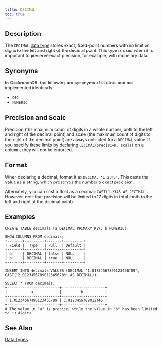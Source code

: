 ```yaml
---
title: DECIMAL
toc: true
---
```


## Description

The `DECIMAL` [data type](data-types.html) stores exact, fixed-point numbers with no limit on digits to the left and right of the decimal point. This type is used when it is important to preserve exact precision, for example, with monetary data. 

## Synonyms

In CockroachDB, the following are synonyms of `DECIMAL` and are implemented identically:

- `DEC` 
- `NUMERIC` 

## Precision and Scale

Precision (the maximum count of digits in a whole number, both to the left and right of the decimal point) and scale (the maximum count of digits to the right of the decimal point) are always unlimited for a `DECIMAL` value. If you specify these limits by declaring `DECIMAL(precision, scale)` on a column, they will not be enforced. 

## Format

When declaring a decimal, format it as `DECIMAL '1.2345'`. This casts the value as a string, which preserves the number's exact precision.

Alternately, you can cast a float as a decimal: `CAST(1.2345 AS DECIMAL)`. However, note that precision will be limited to 17 digits in total (both to the left and right of the decimal point). 

## Examples

~~~
CREATE TABLE decimals (a DECIMAL PRIMARY KEY, b NUMERIC);

SHOW COLUMNS FROM decimals;
+-------+---------+-------+---------+
| Field |  Type   | Null  | Default |
+-------+---------+-------+---------+
| a     | DECIMAL | false | NULL    |
| b     | DECIMAL | true  | NULL    |
+-------+---------+-------+---------+

INSERT INTO decimals VALUES (DECIMAL '1.01234567890123456789', CAST('2.01234567890123456789' AS DECIMAL));

SELECT * FROM decimals;
+------------------------+--------------------+
|           a            |         b          |
+------------------------+--------------------+
| 1.01234567890123456789 | 2.0123456789012346 |
+------------------------+--------------------+
# The value in "a" is precise, while the value in "b" has been limited to 17 digits.
~~~

## See Also

[Data Types](data-types.html)